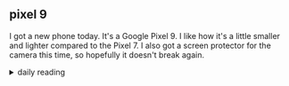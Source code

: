 ## pixel 9

I got a new phone today. It's a Google Pixel 9. I like how it's a little smaller and lighter compared to the Pixel 7. I also got a screen protector for the camera this time, so hopefully it doesn't break again.

<details markdown="1">
<summary>daily reading</summary>

| {{ page.date | date: "%B %-d, %Y" }} |
| :-------------: |
| [Josh. 24; Acts 4; Jer. 13; Matt. 27]({% link _Bible/Bible-year-1.md %}) |
| [BC 27; HC 92-93; CD III/IV: Rej. 7-9]({% link _three_forms/three-forms-month-1.md %}) |
| [The Apostles' Creed](https://threeforms.org/the-apostles-creed/) |

</details>